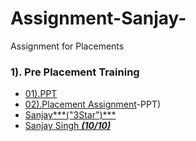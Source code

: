 # Assignment-Sanjay-
Assignment for Placements 


### 1). Pre Placement Training
- [01).PPT]()
- [02).Placement Assignment](https://github.com/Dr-Sanjay/Assignment_Sanjay/tree/main/01)-PPT)
- [Sanjay***("3Star")***]("Sanajy")
- [Sanjay Singh ***(10/10)***]()
